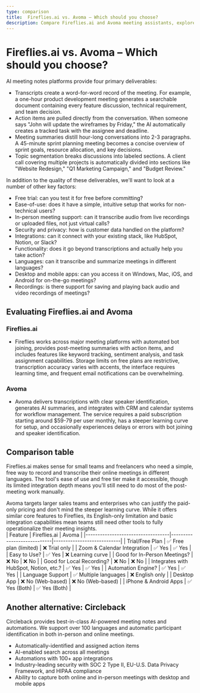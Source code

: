 ```yaml
---
type: comparison
title:  Fireflies.ai vs. Avoma – Which should you choose?
description: Compare Fireflies.ai and Avoma meeting assistants, explore their key features, pricing, and discover Circleback as an alternative solution for meeting management.
---
```


# Fireflies.ai vs. Avoma – Which should you choose?  
AI meeting notes platforms provide four primary deliverables:  
  
* Transcripts create a word-for-word record of the meeting. For example, a one-hour product development meeting generates a searchable document containing every feature discussion, technical requirement, and team decision.  
* Action items are pulled directly from the conversation. When someone says "John will update the wireframes by Friday," the AI automatically creates a tracked task with the assignee and deadline.  
* Meeting summaries distill hour-long conversations into 2-3 paragraphs. A 45-minute sprint planning meeting becomes a concise overview of sprint goals, resource allocation, and key decisions.  
* Topic segmentation breaks discussions into labeled sections. A client call covering multiple projects is automatically divided into sections like "Website Redesign," "Q1 Marketing Campaign," and "Budget Review."  
  
In addition to the quality of these deliverables, we'll want to look at a number of other key factors:  
  
* Free trial: can you test it for free before committing?  
* Ease-of-use: does it have a simple, intuitive setup that works for non-technical users?  
* In-person meeting support: can it transcribe audio from live recordings or uploaded files, not just virtual calls?  
* Security and privacy: how is customer data handled on the platform?  
* Integrations: can it connect with your existing stack, like HubSpot, Notion, or Slack?  
* Functionality: does it go beyond transcriptions and actually help you take action?  
* Languages: can it transcribe and summarize meetings in different languages?  
* Desktop and mobile apps: can you access it on Windows, Mac, iOS, and Android for on-the-go meetings?  
* Recordings: is there support for saving and playing back audio and video recordings of meetings?    
## Evaluating Fireflies.ai and Avoma  
### Fireflies.ai
* Fireflies works across major meeting platforms with automated bot joining, provides post-meeting summaries with action items, and includes features like keyword tracking, sentiment analysis, and task assignment capabilities. Storage limits on free plans are restrictive, transcription accuracy varies with accents, the interface requires learning time, and frequent email notifications can be overwhelming.

### Avoma
* Avoma delivers transcriptions with clear speaker identification, generates AI summaries, and integrates with CRM and calendar systems for workflow management. The service requires a paid subscription starting around $59-79 per user monthly, has a steeper learning curve for setup, and occasionally experiences delays or errors with bot joining and speaker identification.  
## Comparison table    
Fireflies.ai makes sense for small teams and freelancers who need a simple, free way to record and transcribe their online meetings in different languages. The tool's ease of use and free tier make it accessible, though its limited integration depth means you'll still need to do most of the post-meeting work manually.

Avoma targets larger sales teams and enterprises who can justify the paid-only pricing and don't mind the steeper learning curve. While it offers similar core features to Fireflies, its English-only limitation and basic integration capabilities mean teams still need other tools to fully operationalize their meeting insights.  
| Feature                           | Fireflies.ai               | Avoma                      |
|-----------------------------------|----------------------------|----------------------------|
| Trial/Free Plan                   | ✅ Free plan (limited)      | ❌ Trial only              |
| Zoom & Calendar Integration       | ✅ Yes                     | ✅ Yes                     |
| Easy to Use?                      | ✅ Yes                     | ❌ Learning curve          |
| Good for In-Person Meetings?      | ❌ No                      | ❌ No                      |
| Good for Local Recording?         | ❌ No                      | ❌ No                      |
| Integrates with HubSpot, Notion, etc.? | ✅ Yes                | ✅ Yes                     |
| Automation Engine?                | ✅ Yes                     | ✅ Yes                     |
| Language Support                  | ✅ Multiple languages      | ❌ English only            |
| Desktop App                       | ❌ No (Web-based)          | ❌ No (Web-based)          |
| iPhone & Android Apps             | ✅ Yes (Both)              | ✅ Yes (Both)              |  
## Another alternative: Circleback  
Circleback provides best-in-class AI-powered meeting notes and automations. We support over 100 languages and automatic participant identification in both in-person and online meetings.  
  
* Automatically-identified and assigned action items  
* AI-enabled search across all meetings  
* Automations with 100+ app integrations  
* Industry-leading security with SOC 2 Type II, EU-U.S. Data Privacy Framework, and HIPAA compliance  
* Ability to capture both online and in-person meetings with desktop and mobile apps  